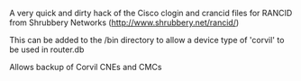 A very quick and dirty hack of the Cisco clogin and crancid files for RANCID from Shrubbery Networks (http://www.shrubbery.net/rancid/)

This can be added to the /bin directory to allow a device type of 'corvil' to be used in router.db

Allows backup of Corvil CNEs and CMCs
